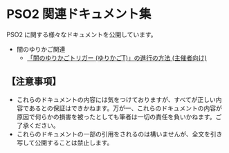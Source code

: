 # PSO2 関連ドキュメント集

PSO2 に関する様々なドキュメントを公開しています。

- 闇のゆりかご関連
    -  [「闇のゆりかごトリガー (ゆりかごT)」の進行の方法 (主催者向け)](cradle-of-darkness/how-to-host.md)

## 【注意事項】

- これらのドキュメントの内容には気をつけておりますが、すべてが正しい内容であるとの保証はできかねます。万が一、これらのドキュメントの内容が原因で何らかの損害を被ったとしても筆者は一切の責任を負いかねます。ご了承ください。
- これらのドキュメントの一部の引用をされるのは構いませんが、全文を引き写して公開することは禁止します。
